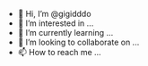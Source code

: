 - 👋 Hi, I’m @gigidddo
- 👀 I’m interested in ...
- 🌱 I’m currently learning ...
- 💞️ I’m looking to collaborate on ...
- 📫 How to reach me ...

<!---
gigidddo/gigidddo is a ✨ special ✨ repository because its `README.md` (this file) appears on your GitHub profile.
You can click the Preview link to take a look at your changes.
--->
